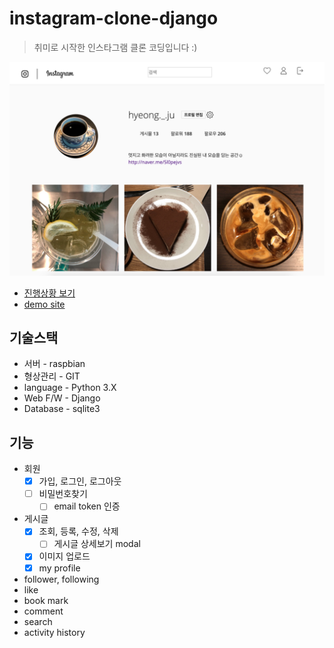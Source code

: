 # instagram-clone-django

> 취미로 시작한 인스타그램 클론 코딩입니다 :)  

![](./preview-profile.png)

- [진행상황 보기](https://trello.com/b/0S9XNYLa)
- [demo site](http://welove.hopto.org:10080)

## 기술스택
  - 서버 - raspbian
  - 형상관리 - GIT
  - language - Python 3.X
  - Web F/W - Django
  - Database - sqlite3

## 기능
  - 회원
    - [x] 가입, 로그인, 로그아웃
    - [ ] 비밀번호찾기
      - [ ] email token 인증
  - 게시글
    - [x] 조회, 등록, 수정, 삭제
      - [ ] 게시글 상세보기 modal 
    - [x] 이미지 업로드
    - [x] my profile
  - follower, following
  - like
  - book mark
  - comment
  - search
  - activity history